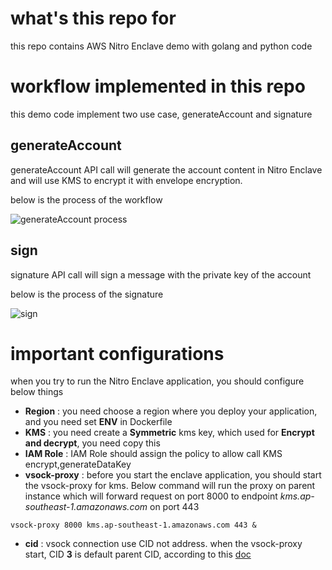 # what's this repo for
this repo contains AWS Nitro Enclave demo with golang and python code

# workflow implemented in this repo

this demo code implement two use case, generateAccount and signature

## generateAccount
generateAccount API call will generate the account content in Nitro Enclave and will use KMS to encrypt it with envelope encryption.

below is the process of the workflow

![generateAccount process](/image/generateAccount.png)

## sign
signature API call will sign a message with the private key of the account

below is the process of the signature

![sign](/image/sign.png)

# important configurations
when you try to run the Nitro Enclave application, you should configure below things

- **Region** : you need choose a region where you deploy your application, and you need set **ENV** in Dockerfile 
- **KMS** : you need create a **Symmetric** kms key, which used for **Encrypt and decrypt**, you need copy this
- **IAM Role** : IAM Role should assign the policy to allow call KMS encrypt,generateDataKey
- **vsock-proxy** : before you start the enclave application, you should start the vsock-proxy for kms. Below command will run the proxy on parent instance which will forward request on port 8000 to endpoint *kms.ap-southeast-1.amazonaws.com* on port 443
```
vsock-proxy 8000 kms.ap-southeast-1.amazonaws.com 443 &
```
- **cid** : vsock connection use CID not address. when the vsock-proxy start, CID **3** is default parent CID, according to this  [doc](!https://github.com/aws/aws-nitro-enclaves-sdk-c/blob/main/bin/kmstool-enclave-cli/main.c#L18)
